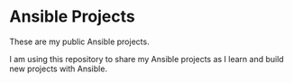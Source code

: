 # Ansible Projects

These are my public Ansible projects.

I am using this repository to share my Ansible projects as I learn and build new projects with Ansible.
